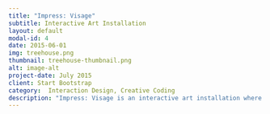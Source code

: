 ```yaml
---
title: "Impress: Visage"
subtitle: Interactive Art Installation
layout: default
modal-id: 4
date: 2015-06-01
img: treehouse.png
thumbnail: treehouse-thumbnail.png
alt: image-alt
project-date: July 2015
client: Start Bootstrap
category:  Interaction Design, Creative Coding
description: "Impress: Visage is an interactive art installation where participants are encouraged to leave their mark on the project by taking selfies and then remix their facial features with those of previous participants. The project aims to make people think about community, identity, diversity and inclusiveness. By means of a facial detection algorithm, the self-portraits are automatically segmented into elements that make up the human face: eyes, nose, mouth etc. The 'remix' part of the experience takes place as the facial fragments are projected onto a wall and the participant moves and recombines them via body and hand gestures via a Microsoft Kinect. The newly constructed portraits are saved and projected on an adjacent wall in the space. Every visitor’s features are saved to an image bank of eyes, noses and mouths that incoming participants can play with and contribute to in turn."
---
```

